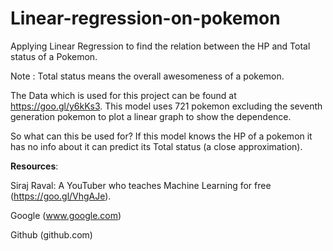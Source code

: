 # Linear-regression-on-pokemon
Applying Linear Regression to find the relation between the HP and Total status of a Pokemon.

Note : Total status means the overall awesomeness of a pokemon.

The Data which is used for this project can be found at https://goo.gl/y6kKs3. This model uses 721 pokemon excluding the seventh generation pokemon to plot a linear graph to show the dependence.

So what can this be used for?
If this model knows the HP of a pokemon it has no info about it can predict its Total status (a close approximation).

**Resources**:

Siraj Raval:
A YouTuber who teaches Machine Learning for free (https://goo.gl/VhgAJe).

Google  (www.google.com)

Github  (github.com)
